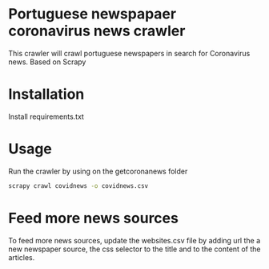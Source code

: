 # Portuguese newspapaer coronavirus news crawler
This crawler will crawl portuguese newspapers in search for Coronavirus news.
Based on Scrapy

# Installation
Install requirements.txt

# Usage
Run the crawler by using on the getcoronanews folder
```bash
scrapy crawl covidnews -o covidnews.csv
```

# Feed more news sources
To feed more news sources, update the websites.csv file by adding url the a new newspaper source, the css selector to the title and to the content of the articles. 
